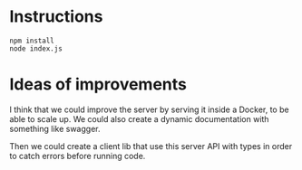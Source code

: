 # Instructions

```
npm install
node index.js
```

# Ideas of improvements

I think that we could improve the server by serving it inside a Docker, to be able to scale up.
We could also create a dynamic documentation with something like swagger.

Then we could create a client lib that use this server API with types in order to catch errors before running code.